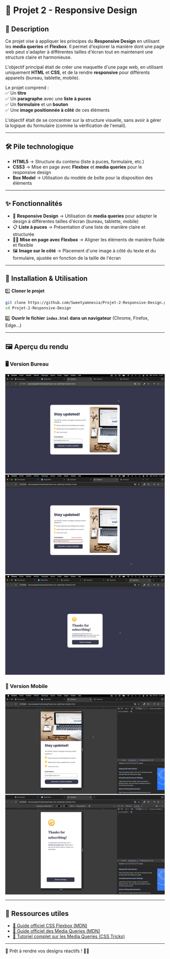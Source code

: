# 📌 Projet 2 - Responsive Design  

## 📝 Description  

Ce projet vise à appliquer les principes du **Responsive Design** en utilisant les **media queries** et **Flexbox**. Il permet d'explorer la manière dont une page web peut s'adapter à différentes tailles d'écran tout en maintenant une structure claire et harmonieuse.  

L'objectif principal était de créer une maquette d'une page web, en utilisant uniquement **HTML** et **CSS**, et de la rendre **responsive** pour différents appareils (bureau, tablette, mobile).

Le projet comprend :  
✅ Un **titre**  
✅ Un **paragraphe** avec une **liste à puces**  
✅ Un **formulaire** et un **bouton**  
✅ Une **image positionnée à côté** de ces éléments  

L'objectif était de se concentrer sur la structure visuelle, sans avoir à gérer la logique du formulaire (comme la vérification de l'email).

---

## 🛠️ Pile technologique  

- **HTML5** → Structure du contenu (liste à puces, formulaire, etc.)  
- **CSS3** → Mise en page avec **Flexbox** et **media queries** pour le responsive design  
- **Box Model** → Utilisation du modèle de boîte pour la disposition des éléments  

---

## ✨ Fonctionnalités  

- 📱 **Responsive Design** → Utilisation de **media queries** pour adapter le design à différentes tailles d'écran (bureau, tablette, mobile)  
- 📋 **Liste à puces** → Présentation d'une liste de manière claire et structurée  
- 🧑‍💻 **Mise en page avec Flexbox** → Aligner les éléments de manière fluide et flexible  
- 🖼️ **Image sur le côté** → Placement d'une image à côté du texte et du formulaire, ajustée en fonction de la taille de l'écran  

---

## 🚀 Installation & Utilisation  

1️⃣ **Cloner le projet**  
```bash
git clone https://github.com/Sweetyamnesia/Projet-2-Responsive-Design.git
cd Projet-2-Responsive-Design
```
2️⃣ **Ouvrir le fichier `index.html` dans un navigateur** (Chrome, Firefox, Edge...)  

---

## 🖼️ Aperçu du rendu  

### 🖥️ Version Bureau  
![version bureau](https://github.com/Sweetyamnesia/Projet-2-Responsive-Design/blob/main/Projet2-Desktop1.jpg?raw=true)  
![version bureau](https://github.com/Sweetyamnesia/Projet-2-Responsive-Design/blob/main/Projet2-Desktop1.2.jpg?raw=true)  
![version bureau](https://github.com/Sweetyamnesia/Projet-2-Responsive-Design/blob/main/Projet2-Desktop2.jpg?raw=true)  

### 📱 Version Mobile  
![version mobile](https://github.com/Sweetyamnesia/Projet-2-Responsive-Design/blob/main/Projet2-mobile1.jpg?raw=true)  
![version mobile](https://github.com/Sweetyamnesia/Projet-2-Responsive-Design/blob/main/Projet2-mobile2.jpg?raw=true)  

---

## 🔗 Ressources utiles  
- [📖 Guide officiel CSS Flexbox (MDN)](https://developer.mozilla.org/fr/docs/Web/CSS/CSS_Flexible_Box_Layout)  
- [📖 Guide officiel des Media Queries (MDN)](https://developer.mozilla.org/fr/docs/Web/CSS/Media_Queries/Using_media_queries)  
- [🎨 Tutoriel complet sur les Media Queries (CSS Tricks)](https://css-tricks.com/css-media-queries/)  

---

🚀 Prêt à rendre vos designs réactifs ! 💪😎
